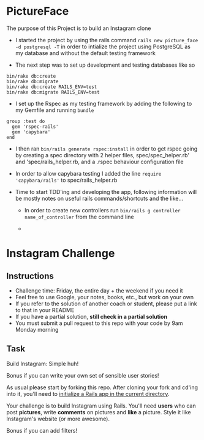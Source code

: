 PictureFace
========================

The purpose of this Project is to build an Instagram clone

* I started the project by using the rails command `rails new picture_face -d postgresql -T` in order to intialize the project using PostgreSQL as my database and without the default testing framework

* The next step was to set up development and testing databases like so
```
bin/rake db:create
bin/rake db:migrate
bin/rake db:create RAILS_ENV=test
bin/rake db:migrate RAILS_ENV=test
```
* I set up the Rspec as my testing framework by adding the following to my Gemfile and running `bundle`
```
group :test do
  gem 'rspec-rails'
  gem 'capybara'
end
```
* I then ran `bin/rails generate rspec:install` in order to get rspec going by creating a spec directory with 2 helper files, spec/spec_helper.rb' and 'spec/rails_helper.rb, and a .rspec behaviour configuration file

* In order to allow capybara testing I added the line `require 'capybara/rails'` to spec/rails_helper.rb

* Time to start TDD'ing and developing the app, following information will be mostly notes on useful rails commands/shortcuts and the like...

  - In order to create new controllers run `bin/rails g controller name_of_controller` from the command line

  -

Instagram Challenge
===================

Instructions
-------
* Challenge time: Friday, the entire day + the weekend if you need it
* Feel free to use Google, your notes, books, etc., but work on your own
* If you refer to the solution of another coach or student, please put a link to that in your README
* If you have a partial solution, **still check in a partial solution**
* You must submit a pull request to this repo with your code by 9am Monday morning

Task
-----

Build Instagram: Simple huh!

Bonus if you can write your own set of sensible user stories!

As usual please start by forking this repo. After cloning your fork and cd'ing into it, you'll need to [initialize a Rails app in the current directory](http://blog.jasonmeridth.com/posts/create-rails-application-in-current-directory/).

Your challenge is to build Instagram using Rails. You'll need **users** who can post **pictures**, write **comments** on pictures and **like** a picture. Style it like Instagram's website (or more awesome).

Bonus if you can add filters!
